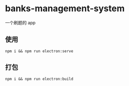# banks-management-system

一个刷题的 app

## 使用
```
npm i && npm run electron:serve
```

## 打包

```
npm i && npm run electron:build
```

